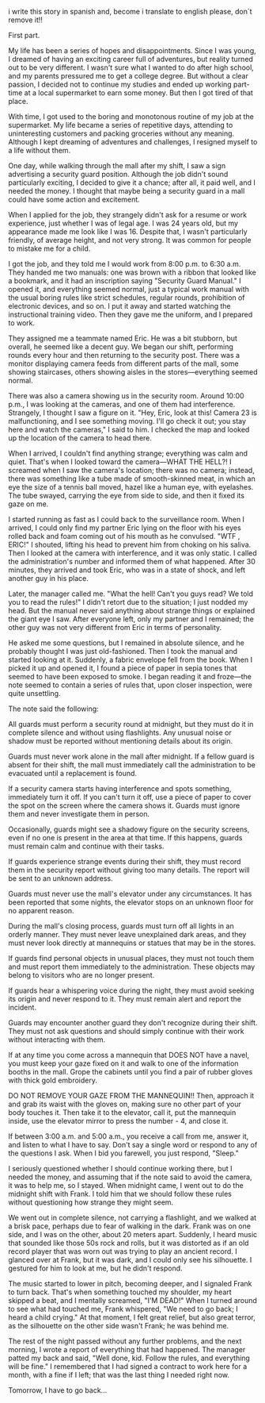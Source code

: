 i write this story in spanish and, become i translate to english please, don´t remove it!!  
  
  
  
First part.  
  
My life has been a series of hopes and disappointments. Since I was young, I dreamed of having an exciting career full of adventures, but reality turned out to be very different. I wasn't sure what I wanted to do after high school, and my parents pressured me to get a college degree. But without a clear passion, I decided not to continue my studies and ended up working part-time at a local supermarket to earn some money. But then I got tired of that place.  
  
With time, I got used to the boring and monotonous routine of my job at the supermarket. My life became a series of repetitive days, attending to uninteresting customers and packing groceries without any meaning. Although I kept dreaming of adventures and challenges, I resigned myself to a life without them.  
  
One day, while walking through the mall after my shift, I saw a sign advertising a security guard position. Although the job didn't sound particularly exciting, I decided to give it a chance; after all, it paid well, and I needed the money. I thought that maybe being a security guard in a mall could have some action and excitement.  
  
When I applied for the job, they strangely didn't ask for a resume or work experience, just whether I was of legal age. I was 24 years old, but my appearance made me look like I was 16. Despite that, I wasn't particularly friendly, of average height, and not very strong. It was common for people to mistake me for a child.  
  
I got the job, and they told me I would work from 8:00 p.m. to 6:30 a.m. They handed me two manuals: one was brown with a ribbon that looked like a bookmark, and it had an inscription saying "Security Guard Manual." I opened it, and everything seemed normal, just a typical work manual with the usual boring rules like strict schedules, regular rounds, prohibition of electronic devices, and so on. I put it away and started watching the instructional training video. Then they gave me the uniform, and I prepared to work.  
  
They assigned me a teammate named Eric. He was a bit stubborn, but overall, he seemed like a decent guy. We began our shift, performing rounds every hour and then returning to the security post. There was a monitor displaying camera feeds from different parts of the mall, some showing staircases, others showing aisles in the stores—everything seemed normal.  
  
There was also a camera showing us in the security room. Around 10:00 p.m., I was looking at the cameras, and one of them had interference. Strangely, I thought I saw a figure on it. "Hey, Eric, look at this! Camera 23 is malfunctioning, and I see something moving. I'll go check it out; you stay here and watch the cameras," I said to him. I checked the map and looked up the location of the camera to head there.  
  
When I arrived, I couldn't find anything strange; everything was calm and quiet. That's when I looked toward the camera—WHAT THE HELL?! I screamed when I saw the camera's location; there was no camera; instead, there was something like a tube made of smooth-skinned meat, in which an eye the size of a tennis ball moved, hazel like a human eye, with eyelashes. The tube swayed, carrying the eye from side to side, and then it fixed its gaze on me.  
  
I started running as fast as I could back to the surveillance room. When I arrived, I could only find my partner Eric lying on the floor with his eyes rolled back and foam coming out of his mouth as he convulsed. "WTF , ERIC!" I shouted, lifting his head to prevent him from choking on his saliva. Then I looked at the camera with interference, and it was only static. I called the administration's number and informed them of what happened. After 30 minutes, they arrived and took Eric, who was in a state of shock, and left another guy in his place.  
  
Later, the manager called me. "What the hell! Can't you guys read? We told you to read the rules!" I didn't retort due to the situation; I just nodded my head. But the manual never said anything about strange things or explained the giant eye I saw. After everyone left, only my partner and I remained; the other guy was not very different from Eric in terms of personality.  
  
He asked me some questions, but I remained in absolute silence, and he probably thought I was just old-fashioned. Then I took the manual and started looking at it. Suddenly, a fabric envelope fell from the book. When I picked it up and opened it, I found a piece of paper in sepia tones that seemed to have been exposed to smoke. I began reading it and froze—the note seemed to contain a series of rules that, upon closer inspection, were quite unsettling.  
  
The note said the following:  
  
All guards must perform a security round at midnight, but they must do it in complete silence and without using flashlights. Any unusual noise or shadow must be reported without mentioning details about its origin.  
  
Guards must never work alone in the mall after midnight. If a fellow guard is absent for their shift, the mall must immediately call the administration to be evacuated until a replacement is found.  
  
If a security camera starts having interference and spots something, immediately turn it off. If you can't turn it off, use a piece of paper to cover the spot on the screen where the camera shows it. Guards must ignore them and never investigate them in person.  
  
Occasionally, guards might see a shadowy figure on the security screens, even if no one is present in the area at that time. If this happens, guards must remain calm and continue with their tasks.  
  
If guards experience strange events during their shift, they must record them in the security report without giving too many details. The report will be sent to an unknown address.  
  
Guards must never use the mall's elevator under any circumstances. It has been reported that some nights, the elevator stops on an unknown floor for no apparent reason.  
  
During the mall's closing process, guards must turn off all lights in an orderly manner. They must never leave unexplained dark areas, and they must never look directly at mannequins or statues that may be in the stores.  
  
If guards find personal objects in unusual places, they must not touch them and must report them immediately to the administration. These objects may belong to visitors who are no longer present.  
  
If guards hear a whispering voice during the night, they must avoid seeking its origin and never respond to it. They must remain alert and report the incident.  
  
Guards may encounter another guard they don't recognize during their shift. They must not ask questions and should simply continue with their work without interacting with them.  
  
If at any time you come across a mannequin that DOES NOT have a navel, you must keep your gaze fixed on it and walk to one of the information booths in the mall. Grope the cabinets until you find a pair of rubber gloves with thick gold embroidery.  
  
DO NOT REMOVE YOUR GAZE FROM THE MANNEQUIN!! Then, approach it and grab its waist with the gloves on, making sure no other part of your body touches it. Then take it to the elevator, call it, put the mannequin inside, use the elevator mirror to press the number - 4, and close it.  
  
If between 3:00 a.m. and 5:00 a.m., you receive a call from me, answer it, and listen to what I have to say. Don't say a single word or respond to any of the questions I ask. When I bid you farewell, you just respond, "Sleep."  
  
I seriously questioned whether I should continue working there, but I needed the money, and assuming that if the note said to avoid the camera, it was to help me, so I stayed. When midnight came, I went out to do the midnight shift with Frank. I told him that we should follow these rules without questioning how strange they might seem.  
  
We went out in complete silence, not carrying a flashlight, and we walked at a brisk pace, perhaps due to fear of walking in the dark. Frank was on one side, and I was on the other, about 20 meters apart. Suddenly, I heard music that sounded like those 50s rock and rolls, but it was distorted as if an old record player that was worn out was trying to play an ancient record. I glanced over at Frank, but it was dark, and I could only see his silhouette. I gestured for him to look at me, but he didn't respond.  
  
The music started to lower in pitch, becoming deeper, and I signaled Frank to turn back. That's when something touched my shoulder, my heart skipped a beat, and I mentally screamed, "I'M DEAD!" When I turned around to see what had touched me, Frank whispered, "We need to go back; I heard a child crying." At that moment, I felt great relief, but also great terror, as the silhouette on the other side wasn't Frank; he was behind me.  
  
The rest of the night passed without any further problems, and the next morning, I wrote a report of everything that had happened. The manager patted my back and said, "Well done, kid. Follow the rules, and everything will be fine." I remembered that I had signed a contract to work here for a month, with a fine if I left; that was the last thing I needed right now.  
  
Tomorrow, I have to go back...